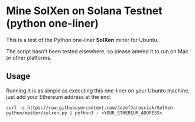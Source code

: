 # Mine SolXen on Solana Testnet (python one-liner)

This is a test of the Python one-liner **SolXen** miner for Ubuntu. 

The script hasn't been tested elsewhere, so please amend it to run on Mac or other platforms.


## Usage
Running it is as simple as executing this one-liner on your Ubuntu machine, just add your Ethereum address at the end:


```curl -s https://raw.githubusercontent.com/JozefJarosciak/SolXen-python/master/solxen.py | python3 - <YOUR_ETHEREUM_ADDRESS>```
